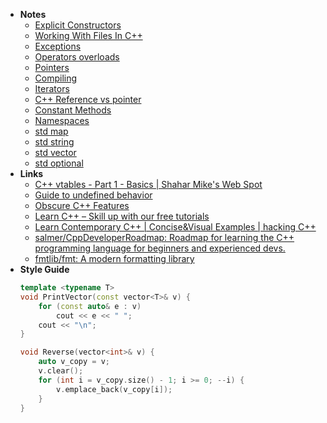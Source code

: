 - **Notes**
	- [Explicit Constructors](C++/C++%20Notes/Explicit%20Constructors.md)
	- [Working With Files In C++](C++/C++%20Notes/Working%20With%20Files%20In%20C++.md)
	- [Exceptions](C++/C++%20Notes/Exceptions.md)
	- [Operators overloads](C++/C++%20Notes/Operators%20overloads.md)
	- [Pointers](../../Pointers.md)
	- [Compiling](C++/C++%20Notes/Compiling.md)
	- [Iterators](C++/C++%20Notes/Iterators.md)
	- [С++ Reference vs pointer](C++/C++%20Notes/С++%20Reference%20vs%20pointer.md)
	- [Constant Methods](C++/C++%20Notes/Constant%20Methods.md)
	- [Namespaces](C++/C++%20Notes/Namespaces.md)
	- [std map](C++/C++%20Notes/std%20map.md)
	- [std string](C++/C++%20Notes/std%20string.md)
	- [std vector](C++/C++%20Notes/std%20vector.md)
	- [std optional](C++/C++%20Notes/std%20optional.md)
- **Links**
	- [C++ vtables - Part 1 - Basics | Shahar Mike's Web Spot](https://shaharmike.com/cpp/vtable-part1/)
	- [Guide to undefined behavior](https://github.com/Nekrolm/ubbook)
	- [Obscure C++ Features](http://madebyevan.com/obscure-cpp-features/)
	- [Learn C++ – Skill up with our free tutorials](https://www.learncpp.com/)
	- [Learn Contemporary C++ | Concise&Visual Examples | hacking C++](https://hackingcpp.com/)
	- [salmer/CppDeveloperRoadmap: Roadmap for learning the C++ programming language for beginners and experienced devs.](https://github.com/salmer/CppDeveloperRoadmap)
	- [fmtlib/fmt: A modern formatting library](https://github.com/fmtlib/fmt)
- **Style Guide**
	```cpp
 	template <typename T>
	void PrintVector(const vector<T>& v) {
		for (const auto& e : v) 
			cout << e << " ";
		cout << "\n";
	}

	void Reverse(vector<int>& v) {
		auto v_copy = v;
		v.clear();
		for (int i = v_copy.size() - 1; i >= 0; --i) {
			v.emplace_back(v_copy[i]);
		}
	}
	```